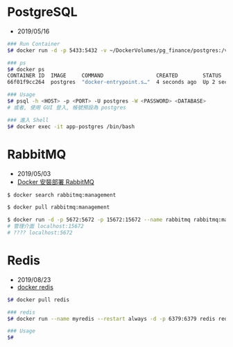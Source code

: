 
# PostgreSQL

- 2019/05/16

```bash
### Run Container
$# docker run -d -p 5433:5432 -v ~/DockerVolumes/pg_finance/postgres:/var/data/postgres -v ~/DockerVolumes/pg_finance/xlog_archive:/var/data/xlog_archive -v ~/DockerVolumes/pg_finance/backup:/var/data/backup -e POSTGRES_PASSWORD=postgres --name=pg_finance postgres

### ps
$# docker ps
CONTAINER ID  IMAGE     COMMAND                 CREATED        STATUS        PORTS                    NAMES
66f01f9cc264  postgres  "docker-entrypoint.s…"  4 seconds ago  Up 2 seconds  0.0.0.0:54321->5432/tcp  app-postgres

### Usage
$# psql -h <HOST> -p <PORT> -U postgres -W <PASSWORD> <DATABASE>
# 或者, 使用 GUI 登入, 帳號預設為 postgres

### 進入 Shell
$# docker exec -it app-postgres /bin/bash
```


# RabbitMQ

- 2019/05/03
- [Docker 安裝部署 RabbitMQ](https://www.jianshu.com/p/14ffe0f3db94)

```bash
$ docker search rabbitmq:management

$ docker pull rabbitmq:management

$ docker run -d -p 5672:5672 -p 15672:15672 --name rabbitmq rabbitmq:management
# 管理介面 localhost:15672
# ???? localhost:5672
```


# Redis

- 2019/08/23
- [docker redis](https://hub.docker.com/_/redis)

```bash
$# docker pull redis

### redis
$# docker run --name myredis --restart always -d -p 6379:6379 redis redis-server --appendonly yes

### Usage
$#
```

